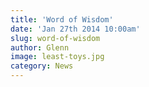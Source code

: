 ```yaml
---
title: 'Word of Wisdom'
date: 'Jan 27th 2014 10:00am'
slug: word-of-wisdom
author: Glenn
image: least-toys.jpg
category: News
---
```


